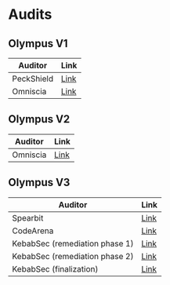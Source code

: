 # Audits

## Olympus V1

| Auditor    | Link                                                                                                                     |
| ---------- | ------------------------------------------------------------------------------------------------------------------------ |
| PeckShield | [Link](https://github.com/peckshield/publications/blob/master/audit_reports/PeckShield-Audit-Report-OlympusDAO-v1.0.pdf) |
| Omniscia   | [Link](https://omniscia.io/olympusdao-algorithmic-currency-protocol)                                                     |

## Olympus V2

| Auditor  | Link                                                 |
| -------- | ---------------------------------------------------- |
| Omniscia | [Link](https://omniscia.io/olympus-dao-protocol-v2/) |

## Olympus V3

| Auditor                        | Link                                                   |
| ------------------------------ | ------------------------------------------------------ |
| Spearbit                       | [Link](/OlympusDAO-1.pdf)                              |
| CodeArena                      | [Link](https://code4rena.com/reports/2022-08-olympus/) |
| KebabSec (remediation phase 1) | [Link](https://hackmd.io/tJdujc0gSICv06p_9GgeFQ)       |
| KebabSec (remediation phase 2) | [Link](https://hackmd.io/@12og4u7y8i/rk5PeIiEs)        |
| KebabSec (finalization)        | [Link](https://hackmd.io/@12og4u7y8i/Sk56otcBs)        |
